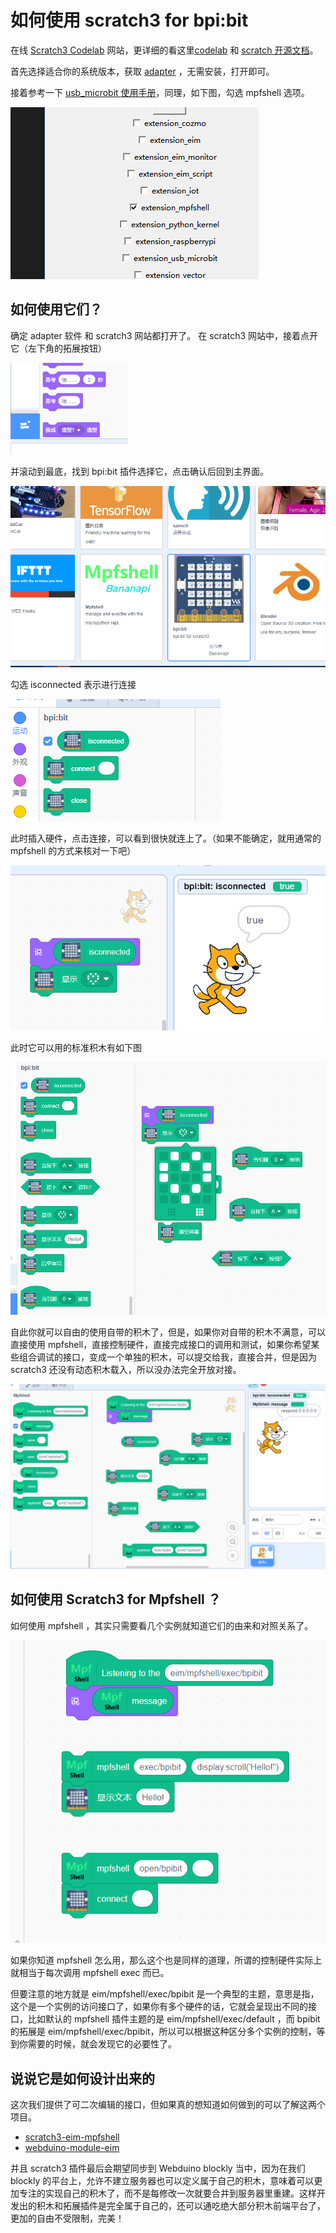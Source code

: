 如何使用 scratch3 for bpi:bit
=============================

在线 [Scratch3 Codelab](https://scratch3.codelab.club/)
网站，更详细的看这里[codelab](https://www.codelab.club) 和 [scratch
开源文档](https://blog.just4fun.site/tag/scratch.html)。

首先选择适合你的系统版本，获取
[adapter](https://adapter.codelab.club/user_guide/install/)
，无需安装，打开即可。

接着参考一下 [usb\_microbit
使用手册](https://adapter.codelab.club/user_guide/usage/#3-microbit)，同理，如下图，勾选
mpfshell 选项。

![](../../assets/micropython/advanced/codelab/used.png)

如何使用它们？
--------------

确定 adapter 软件 和 scratch3 网站都打开了。 在 scratch3
网站中，接着点开它（左下角的拓展按钮）

![](../../assets/micropython/advanced/codelab/external.png)

并滚动到最底，找到 bpi:bit 插件选择它，点击确认后回到主界面。

![](../../assets/micropython/advanced/codelab/select.png)

勾选 isconnected 表示进行连接

![](../../assets/micropython/advanced/codelab/isconnected.png)

此时插入硬件，点击连接，可以看到很快就连上了。（如果不能确定，就用通常的
mpfshell 的方式来核对一下吧）

![](../../assets/micropython/advanced/codelab/result.png)

此时它可以用的标准积木有如下图

![](../../assets/micropython/advanced/codelab/function.png)

自此你就可以自由的使用自带的积木了，但是，如果你对自带的积木不满意，可以直接使用
mpfshell，直接控制硬件，直接完成接口的调用和测试，如果你希望某些组合调试的接口，变成一个单独的积木，可以提交给我，直接合并，但是因为
scratch3 还没有动态积木载入，所以没办法完全开放对接。

![](../../assets/micropython/advanced/codelab/demo.png)

如何使用 Scratch3 for Mpfshell ？
---------------------------------

如何使用 mpfshell ，其实只需要看几个实例就知道它们的由来和对照关系了。

![](../../assets/micropython/advanced/codelab/example.png)

如果你知道 mpfshell
怎么用，那么这个也是同样的道理，所谓的控制硬件实际上就相当于每次调用
mpfshell exec 而已。

但要注意的地方就是 eim/mpfshell/exec/bpibit
是一个典型的主题，意思是指，这个是一个实例的访问接口了，如果你有多个硬件的话，它就会呈现出不同的接口，比如默认的
mpfshell 插件主题的是 eim/mpfshell/exec/default ，而 bpibit 的拓展是
eim/mpfshell/exec/bpibit，所以可以根据这种区分多个实例的控制，等到你需要的时候，就会发现它的必要性了。

说说它是如何设计出来的
----------------------

这次我们提供了可二次编辑的接口，但如果真的想知道如何做到的可以了解这两个项目。

-   [scratch3-eim-mpfshell](https://github.com/junhuanchen/scratch3-eim-mpfshell)
-   [webduino-module-eim](https://github.com/junhuanchen/webduino-module-eim)

并且 scratch3 插件最后会期望同步到 Webduino blockly 当中，因为在我们
blockly
的平台上，允许不建立服务器也可以定义属于自己的积木，意味着可以更加专注的实现自己的积木了，而不是每修改一次就要合并到服务器里重建。这样开发出的积木和拓展插件是完全属于自己的，还可以通吃绝大部分积木前端平台了，更加的自由不受限制，完美！
